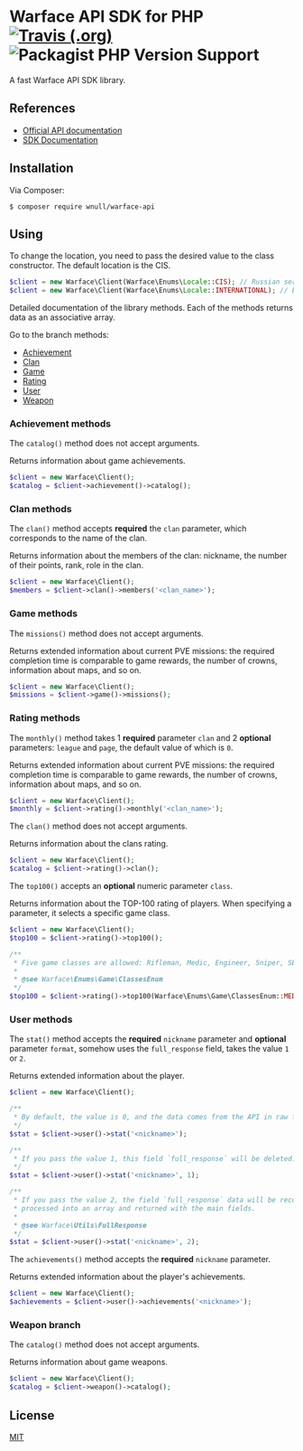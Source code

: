 # Warface API SDK for PHP [![Travis (.org)](https://img.shields.io/travis/wnull/warface-api)](https://travis-ci.com/wnull/warface-api) ![Packagist PHP Version Support](https://img.shields.io/packagist/php-v/wnull/warface-api)

A fast Warface API SDK library.

## References

- [Official API documentation](https://ru.warface.com/wiki/index.php/API)
- [SDK Documentation](#using)

## Installation

Via Composer:

```shell
$ composer require wnull/warface-api
```

## Using

To change the location, you need to pass the desired value to the class constructor. The default location is the CIS.
```php
$client = new Warface\Client(Warface\Enums\Locale::CIS); // Russian servers
$client = new Warface\Client(Warface\Enums\Locale::INTERNATIONAL); // Europe servers
```

Detailed documentation of the library methods. Each of the methods returns data as an associative array.

Go to the branch methods:

- [Achievement](#achievement-methods)
- [Clan](#clan-methods)
- [Game](#game-methods)
- [Rating](#rating-methods)
- [User](#user-methods)
- [Weapon](#weapon-branch)

### Achievement methods

The `catalog()` method does not accept arguments.

Returns information about game achievements.

```php
$client = new Warface\Client();
$catalog = $client->achievement()->catalog();
```

### Clan methods

The `clan()` method accepts **required** the `clan` parameter, which corresponds to the name of the clan.

Returns information about the members of the clan: nickname, the number of their points, rank, role in the clan.

```php
$client = new Warface\Client();
$members = $client->clan()->members('<clan_name>');
```

### Game methods

The `missions()` method does not accept arguments.

Returns extended information about current PVE missions: the required completion time is comparable to game rewards, the number of crowns, information about maps, and so on.

```php
$client = new Warface\Client();
$missions = $client->game()->missions();
```

### Rating methods

The `monthly()` method takes 1 **required** parameter `clan` and 2 **optional** parameters: `league` and `page`, the default value of which is `0`.

Returns extended information about current PVE missions: the required completion time is comparable to game rewards, the number of crowns, information about maps, and so on.

```php
$client = new Warface\Client();
$monthly = $client->rating()->monthly('<clan_name>');
```

The `clan()` method does not accept arguments.

Returns information about the clans rating.

```php
$client = new Warface\Client();
$catalog = $client->rating()->clan();
```

The `top100()` accepts an **optional** numeric parameter `class`.

Returns information about the TOP-100 rating of players. When specifying a parameter, it selects a specific game class.

```php
$client = new Warface\Client();
$top100 = $client->rating()->top100();

/** 
 * Five game classes are allowed: Rifleman, Medic, Engineer, Sniper, SED
 * 
 * @see Warface\Enums\Game\ClassesEnum 
 */
$top100 = $client->rating()->top100(Warface\Enums\Game\ClassesEnum::MEDIC);
```

### User methods

The `stat()` method accepts the **required** `nickname` parameter and **optional** parameter `format`, somehow uses the `full_response` field, takes the value `1` or `2`.

Returns extended information about the player.

```php
$client = new Warface\Client();

/** 
 * By default, the value is 0, and the data comes from the API in raw form. 
 */
$stat = $client->user()->stat('<nickname>');

/** 
 * If you pass the value 1, this field `full_response` will be deleted. 
 */
$stat = $client->user()->stat('<nickname>', 1);

/** 
 * If you pass the value 2, the field `full_response` data will be recursively 
 * processed into an array and returned with the main fields. 
 * 
 * @see Warface\Utils\FullResponse
 */
$stat = $client->user()->stat('<nickname>', 2);
```

The `achievements()` method accepts the **required** `nickname` parameter.

Returns extended information about the player's achievements.

```php
$client = new Warface\Client();
$achievements = $client->user()->achievements('<nickname>');
```

### Weapon branch

The `catalog()` method does not accept arguments.

Returns information about game weapons.

```php
$client = new Warface\Client();
$catalog = $client->weapon()->catalog();
```

## License

[MIT](LICENSE)

